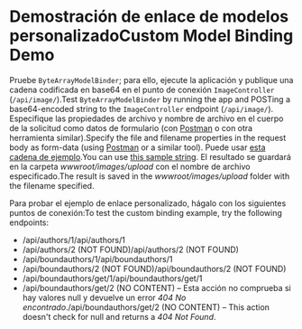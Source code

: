 # <a name="custom-model-binding-demo"></a><span data-ttu-id="1a89b-101">Demostración de enlace de modelos personalizado</span><span class="sxs-lookup"><span data-stu-id="1a89b-101">Custom Model Binding Demo</span></span>

<span data-ttu-id="1a89b-102">Pruebe `ByteArrayModelBinder`; para ello, ejecute la aplicación y publique una cadena codificada en base64 en el punto de conexión `ImageController` (`/api/image/`).</span><span class="sxs-lookup"><span data-stu-id="1a89b-102">Test `ByteArrayModelBinder` by running the app and POSTing a base64-encoded string to the `ImageController` endpoint (`/api/image/`).</span></span> <span data-ttu-id="1a89b-103">Especifique las propiedades de archivo y nombre de archivo en el cuerpo de la solicitud como datos de formulario (con [Postman](https://www.getpostman.com/) o con otra herramienta similar).</span><span class="sxs-lookup"><span data-stu-id="1a89b-103">Specify the file and filename properties in the request body as form-data (using [Postman](https://www.getpostman.com/) or a similar tool).</span></span> <span data-ttu-id="1a89b-104">Puede usar [esta cadena de ejemplo](Base64String.txt).</span><span class="sxs-lookup"><span data-stu-id="1a89b-104">You can use [this sample string](Base64String.txt).</span></span> <span data-ttu-id="1a89b-105">El resultado se guardará en la carpeta *wwwroot/images/upload* con el nombre de archivo especificado.</span><span class="sxs-lookup"><span data-stu-id="1a89b-105">The result is saved in the *wwwroot/images/upload* folder with the filename specified.</span></span>

<span data-ttu-id="1a89b-106">Para probar el ejemplo de enlace personalizado, hágalo con los siguientes puntos de conexión:</span><span class="sxs-lookup"><span data-stu-id="1a89b-106">To test the custom binding example, try the following endpoints:</span></span>

* <span data-ttu-id="1a89b-107">/api/authors/1</span><span class="sxs-lookup"><span data-stu-id="1a89b-107">/api/authors/1</span></span>
* <span data-ttu-id="1a89b-108">/api/authors/2 (NOT FOUND)</span><span class="sxs-lookup"><span data-stu-id="1a89b-108">/api/authors/2 (NOT FOUND)</span></span>
* <span data-ttu-id="1a89b-109">/api/boundauthors/1</span><span class="sxs-lookup"><span data-stu-id="1a89b-109">/api/boundauthors/1</span></span>
* <span data-ttu-id="1a89b-110">/api/boundauthors/2 (NOT FOUND)</span><span class="sxs-lookup"><span data-stu-id="1a89b-110">/api/boundauthors/2 (NOT FOUND)</span></span>
* <span data-ttu-id="1a89b-111">/api/boundauthors/get/1</span><span class="sxs-lookup"><span data-stu-id="1a89b-111">/api/boundauthors/get/1</span></span>
* <span data-ttu-id="1a89b-112">/api/boundauthors/get/2 (NO CONTENT) &ndash; Esta acción no comprueba si hay valores null y devuelve un error *404 No encontrado*.</span><span class="sxs-lookup"><span data-stu-id="1a89b-112">/api/boundauthors/get/2 (NO CONTENT) &ndash; This action doesn't check for null and returns a *404 Not Found*.</span></span>
